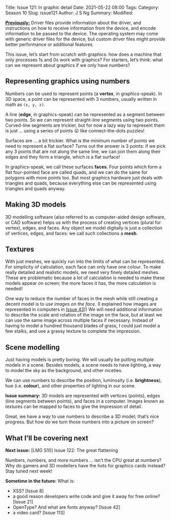 Title: Issue 121: In graphic detail
Date: 2021-05-22 08:00
Tags: 
Category: Season 10
Slug: issue121
Author: J S Ng
Summary: 
Modified: 

[**Previously:**](https://buttondown.email/laymansguide/archive/) Driver files provide information about the driver, and instructions on how to receive information from the device, and encode information to be passed to the device. The operating system may come with generic driver files for the device, but custom driver files might provide better performance or additional features.

This issue, let’s start from scratch with graphics: how does a machine that only processes 1s and 0s work with graphics? For starters, let’s think: what can we represent about graphics if we only have numbers?

## Representing graphics using numbers

Numbers can be used to represent points (a **vertex**, in graphics-speak). In 3D space, a point can be represented with 3 numbers, usually written in math as `(x, y, z)`.

A line (**edge**, in graphics-speak) can be represented as a segment between two points. So we can represent straight-line segments using two points. Curved-line segments are trickier, but for now a lazy way to represent them is just ... using a series of points 😛 like connect-the-dots puzzles!

Surfaces are ... a bit trickier. What is the minimum number of points we need to represent a flat surface? Turns out the answer is 3 points: if we pick any 3 points that are not along the same line, we can join them along their edges and they form a triangle, which is a flat surface!

In graphics-speak, we call these surfaces **faces**. Four points which form a flat four-pointed face are called quads, and we can do the same for polygons with more points too. But most graphics hardware just deals with triangles and quads, because everything else can be represented using triangles and quads anyway.

## Making 3D models

3D modelling software (also referred to as computer-aided design software, or CAD software) helps us with the process of creating vertices (plural for vertex), edges, and faces. Any object we model digitally is just a collection of vertices, edges, and faces: we call such collections a **mesh**.

## Textures

With just meshes, we quickly run into the limits of what can be represented. For simplicity of calculation, each face can only have one colour. To make really detailed and realistic models, we need very finely detailed meshes. These are problematic because a lot of calculation is needed to make these models appear on screen; the more faces it has, the more calculation is needed!

One way to reduce the number of faces in the mesh while still creating a decent model is to *use images on the face*. (I explained how images are represented in computers in [Issue 43]({filename}/season4/issue043/issue043.md))) We will need additional information to describe the scale and rotation of the image on the face, but at least we can use the same image across multiple faces if necessary. Instead of having to model a hundred thousand blades of grass, I could just model a few stalks, and use a grassy texture to complete the impression.

## Scene modelling

Just having models is pretty boring. We will usually be putting multiple models in a scene. Besides models, a scene needs to have lighting, a way to model the sky as the background, and other niceties.

We can use numbers to describe the position, luminosity (i.e. **brightness**), hue (i.e. **colour**), and other properties of lighting in our scene.

**Issue summary:** 3D models are represented with vertices (points), edges (line segments between points), and faces in a computer. Images known as textures can be mapped to faces to give the impression of detail.

Great, we have a way to use numbers to describe a 3D model; that’s nice progress. But how do we turn those numbers into a picture on screen?

## What I’ll be covering next

**Next issue:** [LMG S10] Issue 122: The great flattening

Numbers, numbers, and more numbers … isn’t the CPU great at numbers? Why do gamers and 3D modellers have the hots for graphics cards instead? Stay tuned next week!

**Sometime in the future:** What is:

- XSS? [Issue 8]
- a good reason developers write code and give it away for free online? [Issue 21]
- OpenType? And what are fonts anyway? [Issue 42]
- a video card? [Issue 113]
